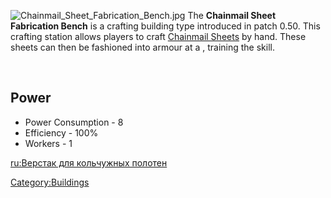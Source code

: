 ![](Chainmail_Sheet_Fabrication_Bench.jpg "Chainmail_Sheet_Fabrication_Bench.jpg")
The **Chainmail Sheet Fabrication Bench** is a crafting building type
introduced in patch 0.50. This crafting station allows players to craft
[Chainmail Sheets](Chainmail_Sheet.md "wikilink") by hand. These sheets can
then be fashioned into armour at a [](Chain_Armour_Crafting_Bench.md), training the [](Armour_Smith.md) skill. 

 

## Power

- Power Consumption - 8
- Efficiency - 100%
- Workers - 1

[ru:Верстак для кольчужных
полотен](ru:Верстак_для_кольчужных_полотен "wikilink")

[Category:Buildings](Category:Buildings "wikilink")